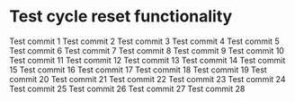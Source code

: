 # Test cycle reset functionality
Test commit 1
Test commit 2
Test commit 3
Test commit 4
Test commit 5
Test commit 6
Test commit 7
Test commit 8
Test commit 9
Test commit 10
Test commit 11
Test commit 12
Test commit 13
Test commit 14
Test commit 15
Test commit 16
Test commit 17
Test commit 18
Test commit 19
Test commit 20
Test commit 21
Test commit 22
Test commit 23
Test commit 24
Test commit 25
Test commit 26
Test commit 27
Test commit 28
